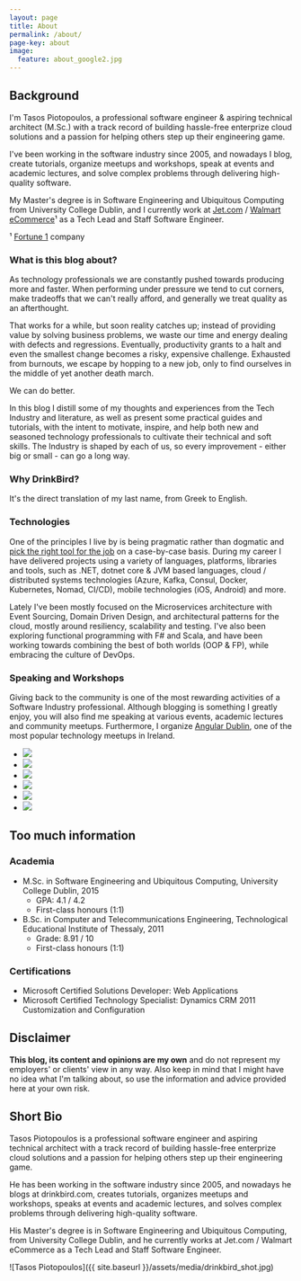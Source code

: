 ```yaml
---
layout: page
title: About
permalink: /about/
page-key: about
image:
  feature: about_google2.jpg
---
```


## Background

I'm Tasos Piotopoulos, a professional software engineer & aspiring technical architect (M.Sc.) with a track record of building hassle-free enterprize cloud solutions and a passion for helping others step up their engineering game.

I've been working in the software industry since 2005, and nowadays I blog, create tutorials, organize meetups and workshops, speak at events and academic lectures, and solve complex problems through delivering high-quality software.

My Master's degree is in Software Engineering and Ubiquitous Computing from University College Dublin, and I currently work at [Jet.com](https://jet.com) / [Walmart eCommerce](https://walmart.com)¹ as a Tech Lead and Staff Software Engineer. 

¹ [Fortune 1](http://fortune.com/fortune500/) company

### What is this blog about?

As technology professionals we are constantly pushed towards producing more and faster. When performing under pressure we tend to cut corners, make tradeoffs that we can't really afford, and generally we treat quality as an afterthought.

That works for a while, but soon reality catches up; instead of providing value by solving business problems, we waste our time and energy dealing with defects and regressions. Eventually, productivity grants to a halt and even the smallest change becomes a risky, expensive challenge. Exhausted from burnouts, we escape by hopping to a new job, only to find ourselves in the middle of yet another death march.

We can do better.

In this blog I distill some of my thoughts and experiences from the Tech Industry and literature, as well as present some practical guides and tutorials, with the intent to motivate, inspire, and help both new and seasoned technology professionals to cultivate their technical and soft skills. The Industry is shaped by each of us, so every improvement - either big or small - can go a long way.

### Why DrinkBird?

It's the direct translation of my last name, from Greek to English.

### Technologies

One of the principles I live by is being pragmatic rather than dogmatic and [pick the right tool for the job](http://c2.com/cgi/wiki?PickTheRightToolForTheJob) on a case-by-case basis. During my career I have delivered projects using a variety of languages, platforms, libraries and tools, such as .NET, dotnet core & JVM based languages, cloud / distributed systems technologies (Azure, Kafka, Consul, Docker, Kubernetes, Nomad, CI/CD), mobile technologies (iOS, Android) and more.

Lately I've been mostly focused on the Microservices architecture with Event Sourcing, Domain Driven Design, and architectural patterns for the cloud, mostly around resiliency, scalability and testing. I've also been exploring functional programming with F# and Scala, and have been working towards combining the best of both worlds (OOP & FP), while embracing the culture of DevOps.

### Speaking and Workshops

Giving back to the community is one of the most rewarding activities of a Software Industry professional. Although blogging is something I greatly enjoy, you will also find me speaking at various events, academic lectures and community meetups. Furthermore, I organize [Angular Dublin](https://www.meetup.com/AngularJSDublin/), one of the most popular technology meetups in Ireland.

<ul class="list-inline gallery">
	<li>
		<a href="{{ site.baseurl }}/images/DSCN6650.jpg" class="image-popup mfp-with-zoom" title="At the Global Azure Bootcamp as a guest speaker, Athens 2014">
			<img src="{{ site.baseurl }}/images/DSCN6650-150x150.jpg" />
		</a>
	</li>
	<li>
		<a href="{{ site.baseurl }}/images/10461621_10204160249869197_1374694601253781239_n.jpg" class="image-popup mfp-with-zoom" title="At the Patterns and Practices for the Cloud Event as a guest speaker, Athens 2014">
			<img src="{{ site.baseurl }}/images/10461621_10204160249869197_1374694601253781239_n_150x150.png" />
		</a>
	</li>
	<li>
		<a href="{{ site.baseurl }}/images/10359500_10205500520815133_6051871685517638110_n.jpg" class="image-popup mfp-with-zoom" title="At UCD's Enterprise, Innovation and Entrepreneurship course, presenting The Lean Startup by Eric Ries, Dublin 2015">
			<img src="{{ site.baseurl }}/images/10359500_10205500520815133_6051871685517638110_n_150x150.png" />
		</a>
	</li>
	<li>
		<a href="{{ site.baseurl }}/images/ucd_graduation.jpg" class="image-popup mfp-with-zoom" title="At the M.Sc. graduation ceremony, UCD, Dublin 2015">
			<img src="{{ site.baseurl }}/images/ucd_graduation_150.jpg" />
		</a>
	</li>
	<li>
		<a href="{{ site.baseurl }}/images/nci3.jpg" class="image-popup mfp-with-zoom" title="At the National College of Ireland as a guest speaker, Dublin 2015">
			<img src="{{ site.baseurl }}/images/nci3_150.jpg" />
		</a>
	</li>
	<li>
		<a href="{{ site.baseurl }}/images/angularjs_keynote.jpg" class="image-popup mfp-with-zoom" title="Delivering the AngularJS Dublin keynote, Google, Dublin 2016">
			<img src="{{ site.baseurl }}/images/angularjs_keynote_150x150.jpg" />
		</a>
	</li>
</ul>

## Too much information

### Academia

- M.Sc. in Software Engineering and Ubiquitous Computing, University College Dublin, 2015
	- GPA: 4.1 / 4.2
	- First-class honours (1:1)
- B.Sc. in Computer and Telecommunications Engineering, Technological Educational Institute of Thessaly, 2011
	- Grade: 8.91 / 10
	- First-class honours (1:1)

### Certifications

- Microsoft Certified Solutions Developer: Web Applications
- Microsoft Certified Technology Specialist: Dynamics CRM 2011 Customization and Configuration

## Disclaimer

**This blog, its content and opinions are my own** and do not represent my employers' or clients' view in any way. Also keep in mind that I might have no idea what I'm talking about, so use the information and advice provided here at your own risk.

## Short Bio

Tasos Piotopoulos is a professional software engineer and aspiring technical architect with a track record of building hassle-free enterprize cloud solutions and a passion for helping others step up their engineering game.

He has been working in the software industry since 2005, and nowadays he blogs at drinkbird.com, creates tutorials, organizes meetups and workshops, speaks at events and academic lectures, and solves complex problems through delivering high-quality software.

His Master's degree is in Software Engineering and Ubiquitous Computing, from University College Dublin, and he currently works at Jet.com / Walmart eCommerce as a Tech Lead and Staff Software Engineer. 

![Tasos Piotopoulos]({{ site.baseurl }}/assets/media/drinkbird_shot.jpg)
